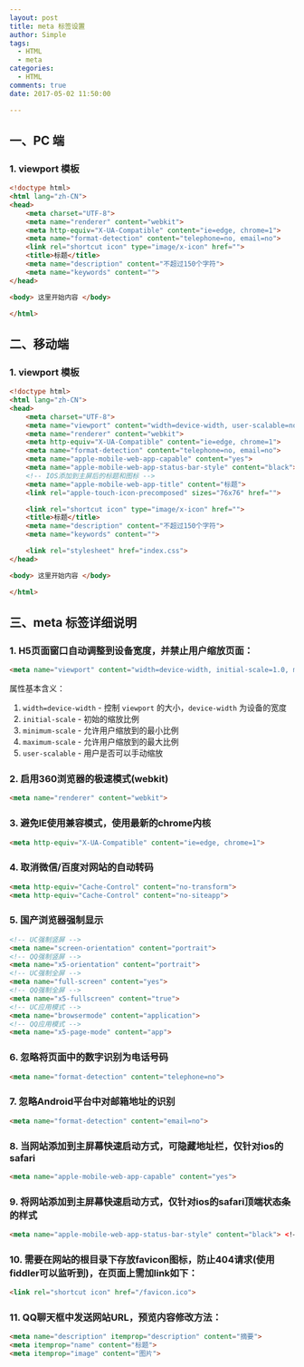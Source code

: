```yaml
---
layout: post
title: meta 标签设置
author: Simple
tags:
  - HTML
  - meta
categories:
  - HTML
comments: true
date: 2017-05-02 11:50:00

---
```


## 一、PC 端

### 1. viewport 模板

``` html
<!doctype html>
<html lang="zh-CN">
<head>
    <meta charset="UTF-8">
    <meta name="renderer" content="webkit">
    <meta http-equiv="X-UA-Compatible" content="ie=edge, chrome=1">
    <meta name="format-detection" content="telephone=no, email=no">
    <link rel="shortcut icon" type="image/x-icon" href="">
    <title>标题</title>
    <meta name="description" content="不超过150个字符">
    <meta name="keywords" content="">
</head>

<body> 这里开始内容 </body>

</html>
```

<!-- more -->

## 二、移动端

### 1. viewport 模板

``` html
<!doctype html>
<html lang="zh-CN">
<head>
    <meta charset="UTF-8">
    <meta name="viewport" content="width=device-width, user-scalable=no, initial-scale=1.0, maximum-scale=1.0, minimum-scale=1.0">
    <meta name="renderer" content="webkit">
    <meta http-equiv="X-UA-Compatible" content="ie=edge, chrome=1">
    <meta name="format-detection" content="telephone=no, email=no">
    <meta name="apple-mobile-web-app-capable" content="yes">
    <meta name="apple-mobile-web-app-status-bar-style" content="black">
    <!-- IOS添加到主屏后的标题和图标 -->
    <meta name="apple-mobile-web-app-title" content="标题">
    <link rel="apple-touch-icon-precomposed" sizes="76x76" href="">

    <link rel="shortcut icon" type="image/x-icon" href="">
    <title>标题</title>
    <meta name="description" content="不超过150个字符">
    <meta name="keywords" content="">

    <link rel="stylesheet" href="index.css">
</head>

<body> 这里开始内容 </body>

</html>
```

## 三、meta 标签详细说明

### 1. H5页面窗口自动调整到设备宽度，并禁止用户缩放页面：

``` html
<meta name="viewport" content="width=device-width, initial-scale=1.0, minimum-scale=1.0, maximum-scale=1.0, user-scalable=no">
```

属性基本含义：

1. `width=device-width` - 控制 `viewport` 的大小，`device-width` 为设备的宽度
2. `initial-scale` - 初始的缩放比例
3. `minimum-scale` - 允许用户缩放到的最小比例
4. `maximum-scale` - 允许用户缩放到的最大比例
5. `user-scalable` - 用户是否可以手动缩放

### 2. 启用360浏览器的极速模式(webkit)

``` html
<meta name="renderer" content="webkit">
```

### 3. 避免IE使用兼容模式，使用最新的chrome内核

``` html
<meta http-equiv="X-UA-Compatible" content="ie=edge, chrome=1">
```

### 4. 取消微信/百度对网站的自动转码

``` html
<meta http-equiv="Cache-Control" content="no-transform">
<meta http-equiv="Cache-Control" content="no-siteapp">
```

### 5. 国产浏览器强制显示

``` html
<!-- UC强制竖屏 -->
<meta name="screen-orientation" content="portrait">
<!-- QQ强制竖屏 -->
<meta name="x5-orientation" content="portrait">
<!-- UC强制全屏 -->
<meta name="full-screen" content="yes">
<!-- QQ强制全屏 -->
<meta name="x5-fullscreen" content="true">
<!-- UC应用模式 -->
<meta name="browsermode" content="application">
<!-- QQ应用模式 -->
<meta name="x5-page-mode" content="app">
```

### 6. 忽略将页面中的数字识别为电话号码

``` html
<meta name="format-detection" content="telephone=no">
```

### 7. 忽略Android平台中对邮箱地址的识别

``` html
<meta name="format-detection" content="email=no">
```

### 8. 当网站添加到主屏幕快速启动方式，可隐藏地址栏，仅针对ios的safari

``` html
<meta name="apple-mobile-web-app-capable" content="yes">
```

### 9. 将网站添加到主屏幕快速启动方式，仅针对ios的safari顶端状态条的样式

``` html
<meta name="apple-mobile-web-app-status-bar-style" content="black"> <!– 可选default、black、black-translucent –>
```

### 10. 需要在网站的根目录下存放favicon图标，防止404请求(使用fiddler可以监听到)，在页面上需加link如下：

``` html
<link rel="shortcut icon" href="/favicon.ico">
```

### 11. QQ聊天框中发送网站URL，预览内容修改方法：

``` html
<meta name="description" itemprop="description" content="摘要">
<meta itemprop="name" content="标题">
<meta itemprop="image" content="图片">
```